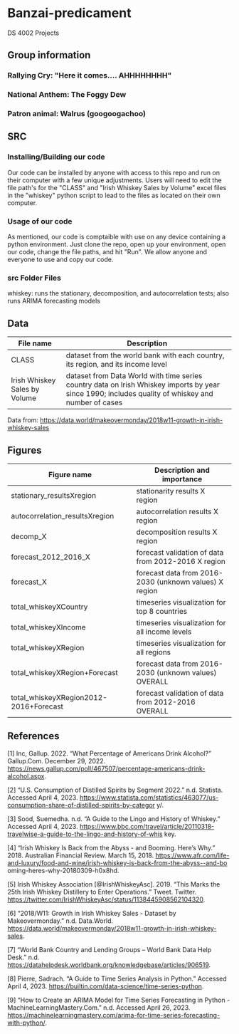 # Banzai-predicament
DS 4002 Projects

## Group information
### Rallying Cry: "Here it comes.... AHHHHHHHH"
### National Anthem: The Foggy Dew
### Patron animal: Walrus (googoogachoo)

## SRC
### Installing/Building our code
Our code can be installed by anyone with access to this repo and run on their computer with a few unique adjustments. Users will need to edit the file path's for the "CLASS" and "Irish Whiskey Sales by Volume" excel files in the "whiskey" python script to lead to the files as located on their own computer. 

### Usage of our code
As mentioned, our code is comptaible with use on any device containing a python environment. Just clone the repo, open up your environment, open our code, change the file paths, and hit "Run". We allow anyone and everyone to use and copy our code.

### src Folder Files
whiskey: runs the stationary, decomposition, and autocorrelation tests; also runs ARIMA forecasting models 

## Data
File name | Description 
--- | --- 
CLASS | dataset from the world bank with each country, its region, and its income level
Irish Whiskey Sales by Volume | dataset from Data World with time series country data on Irish Whiskey imports by year since 1990; includes quality of whiskey and number of cases

Data from: https://data.world/makeovermonday/2018w11-growth-in-irish-whiskey-sales

## Figures
Figure name | Description and importance
--- | ---
stationary_resultsXregion | stationarity results X region
autocorrelation_resultsXregion | autocorrelation results X region
decomp_X | decomposition results X region
forecast_2012_2016_X | forecast validation of data from 2012-2016 X region
forecast_X | forecast data from 2016-2030 (unknown values) X region
total_whiskeyXCountry | timeseries visualization for top 8 countries 
total_whiskeyXIncome | timeseries visualization for all income levels 
total_whiskeyXRegion | timeseries visualization for all regions 
total_whiskeyXRegion+Forecast | forecast data from 2016-2030 (unknown values) OVERALL 
total_whiskeyXRegion2012-2016+Forecast | forecast validation of data from 2012-2016 OVERALL





## References
[1] Inc, Gallup. 2022. “What Percentage of Americans Drink Alcohol?” Gallup.Com. December 29,
2022. https://news.gallup.com/poll/467507/percentage-americans-drink-alcohol.aspx.

[2] “U.S. Consumption of Distilled Spirits by Segment 2022.” n.d. Statista. Accessed April 4, 2023.
https://www.statista.com/statistics/463077/us-consumption-share-of-distilled-spirits-by-categor
y/.

[3] Sood, Suemedha. n.d. “A Guide to the Lingo and History of Whiskey.” Accessed April 4, 2023.
https://www.bbc.com/travel/article/20110318-travelwise-a-guide-to-the-lingo-and-history-of-whis
key.

[4] “Irish Whiskey Is Back from the Abyss - and Booming. Here’s Why.” 2018. Australian Financial
Review. March 15, 2018.
https://www.afr.com/life-and-luxury/food-and-wine/irish-whiskey-is-back-from-the-abyss--and-bo
oming-heres-why-20180309-h0x8hd.

[5] Irish Whiskey Association [@IrishWhiskeyAsc]. 2019. “This Marks the 25th Irish Whiskey Distillery
to Enter Operations.” Tweet. Twitter.
https://twitter.com/IrishWhiskeyAsc/status/1138445908562104320.

[6] “2018/W11: Growth in Irish Whiskey Sales - Dataset by Makeovermonday.” n.d. Data.World.
https://data.world/makeovermonday/2018w11-growth-in-irish-whiskey-sales.

[7] “World Bank Country and Lending Groups – World Bank Data Help Desk.” n.d.
https://datahelpdesk.worldbank.org/knowledgebase/articles/906519.

[8] Pierre, Sadrach. “A Guide to Time Series Analysis in Python.” Accessed April 4, 2023.
https://builtin.com/data-science/time-series-python.

[9] “How to Create an ARIMA Model for Time Series Forecasting in Python - MachineLearningMastery.Com.” n.d. Accessed April 26, 2023. https://machinelearningmastery.com/arima-for-time-series-forecasting-with-python/.

